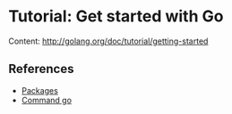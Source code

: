 Tutorial: Get started with Go
=============================

Content: http://golang.org/doc/tutorial/getting-started

## References

* [Packages](http://golang.org/pkg)
* [Command go](http://golang.org/cmd/go/)
